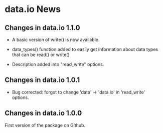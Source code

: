 # data.io News

## Changes in data.io 1.1.0

- A basic version of write() is now available.

- data_types() function added to easily get information about data types that
  can be read() or write()

- Description added into "read_write" options.


## Changes in data.io 1.0.1

- Bug corrected: forgot to change 'data' -> 'data.io' in 'read_write' options.


## Changes in data.io 1.0.0

First version of the package on Github.
